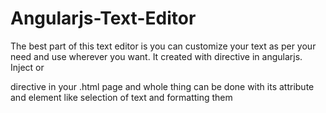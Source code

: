 # Angularjs-Text-Editor
The best part of this text editor is you can customize your text as per your need and use wherever you want. It created with directive in angularjs. Inject <texteditor></texteditor> or <div texteditor></div> directive in your .html page and whole thing can be done with its attribute and element like selection of text and formatting them
